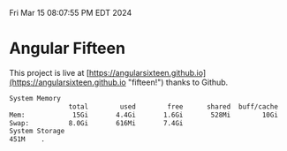 Fri Mar 15 08:07:55 PM EDT 2024

# Angular Fifteen


This project is live at [https://angularsixteen.github.io](https://angularsixteen.github.io "fifteen!") thanks to Github.

```bash
System Memory
               total        used        free      shared  buff/cache   available
Mem:            15Gi       4.4Gi       1.6Gi       528Mi        10Gi        10Gi
Swap:          8.0Gi       616Mi       7.4Gi
System Storage
451M	.
```
```bash
